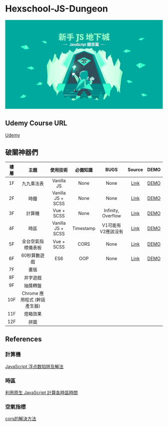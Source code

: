 # Hexschool-JS-Dungeon
![](https://github.com/kaibaooo/Hexschool-JS-Dungeon/blob/master/res/wallpaper-1920x1080.png?raw=true)
## Udemy Course URL
[Udemy](https://www.udemy.com/js-underground)
## 破關神器們

|樓層|主題|使用技術|必備知識|BUGS|Source|DEMO|
|:--:|:--:|:------:|:------:|:--:|:----:|:--:|
|1F|九九乘法表|Vanilla JS|None|None|[Link](https://github.com/kaibaooo/Hexschool-JS-Dungeon/tree/master/1F)|[DEMO](https://kaibaooo.github.io/Hexschool-JS-Dungeon/1F/index.html)|
|2F|時鐘|Vanilla JS + SCSS|None|None|[Link](https://github.com/kaibaooo/Hexschool-JS-Dungeon/tree/master/2F)|[DEMO](https://kaibaooo.github.io/Hexschool-JS-Dungeon/2F/index.html)  |
|3F|計算機|Vue + SCSS|None|Infinity, Overflow|[Link](https://github.com/kaibaooo/Hexschool-JS-Dungeon/tree/master/3F)|[DEMO](https://kaibaooo.github.io/Hexschool-JS-Dungeon/3F/index.html)|
|4F|時區|Vanilla JS + SCSS|Timestamp|V1可能有 V2應該沒有|[Link](https://github.com/kaibaooo/Hexschool-JS-Dungeon/tree/master/4F)|[DEMO](https://kaibaooo.github.io/Hexschool-JS-Dungeon/4F/index.html)|
|5F|全台空氣指標儀表板|Vue + SCSS|CORS|None|[Link](https://github.com/kaibaooo/Hexschool-JS-Dungeon/tree/master/5F)|[DEMO](https://kaibaooo.github.io/Hexschool-JS-Dungeon/5F/index.html)|
|6F|60秒算數遊戲|ES6|OOP|None|[Link](https://github.com/kaibaooo/Hexschool-JS-Dungeon/tree/master/6F)|[DEMO](https://kaibaooo.github.io/Hexschool-JS-Dungeon/6F/index.html)|
|7F|畫版||||||
|8F|井字遊戲||||||
|9F|抽獎轉盤||||||
|10F|Chrome 應用程式 (幹話產生器)||||||
|11F|燈箱效果||||||
|12F|拼圖||||||

## References
### 計算機  
[JavaScript 浮点数陷阱及解法](https://github.com/camsong/blog/issues/9)  
### 時區  
[利用原生 JavaScript 計算各時區時間](https://noob.tw/js-timezone)
### 空氣指標
[cors的解決方法](https://noob.tw/js-cors/)
